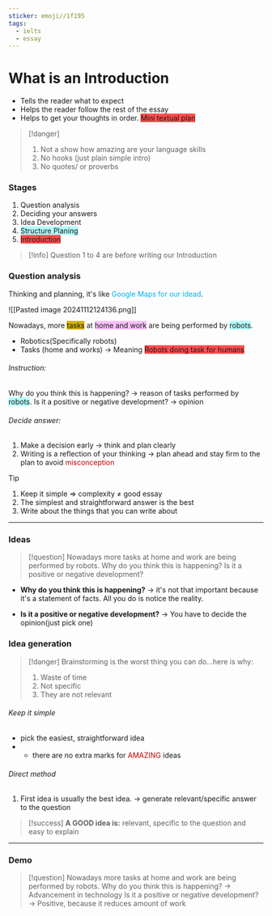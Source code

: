 ```yaml
---
sticker: emoji//1f195
tags:
  - ielts
  - essay
---
```

# What is an Introduction
- Tells the reader what to expect
- Helps the reader follow the rest of the essay
- Helps to get your thoughts in order. <span style="background:#ff4d4f">Mini textual plan</span>

> [!danger] 
> 1. Not a show how amazing are your language skills
> 2. No hooks (just plain simple intro)
> 3. No quotes/ or proverbs


### Stages
1. Question analysis
2. Deciding your answers
3. Idea Development
4. <span style="background:#b1ffff">Structure Planing</span>
5. <span style="background:#ff4d4f">Introduction</span>

> [!info] 
> Question 1 to 4 are before writing our Introduction

### Question analysis
Thinking and planning, it's like <font color="#00b0f0">Google Maps for our idead</font>.

![[Pasted image 20241112124136.png]]

Nowadays, more <span style="background:#d4b106">tasks</span> at <span style="background:#fdbfff">home and work</span> are being performed by <span style="background:#b1ffff">robots</span>.

- Robotics(Specifically robots)
- Tasks (home and works) → Meaning <span style="background:#ff4d4f">Robots doing task for humans</span>

###### Instruction:
Why do you think this is happening? → reason of tasks performed by <span style="background:#b1ffff">robots</span>.
Is it a positive or negative development? → opinion
###### Decide answer:
1. Make a decision early → think and plan clearly
2. Writing is a reflection of your thinking → plan ahead and stay firm to the plan to avoid <font color="#c00000">misconception</font>
> [!tip] 
> 1. Keep it simple => complexity $\neq$ good essay
> 2. The simplest and straightforward answer is the best
> 3.  Write about the things that you can write about

---
### Ideas
> [!question] 
> Nowadays more tasks at home and work are being performed by robots.
> Why do you think this is happening?
> Is it a positive or negative development?


- **Why do you think this is happening?** → it's not that important because it's a statement of facts. All you do is notice the reality.
	
- **Is it a positive or negative development?** → You have to decide the opinion(just pick one)

### Idea generation

> [!danger] 
> Brainstorming is the worst thing you can do...here is why:
> 1. Waste of time
> 2. Not specific
> 3. They are not relevant

###### Keep it simple
- pick the easiest, straightforward idea
- + there are no extra marks for <font color="#c00000">AMAZING</font> ideas
###### Direct method
1. First idea is usually the best idea. → generate relevant/specific answer to the question

> [!success] 
> **A GOOD idea is:**
> relevant, specific to the question and easy to explain

---
### Demo
> [!question] 
> Nowadays more tasks at home and work are being performed by robots.
> Why do you think this is happening? -> Advancement in technology
> Is it a positive or negative development? -> Positive, because it reduces amount of work